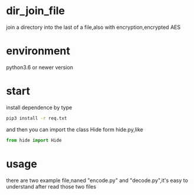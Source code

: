 # dir_join_file
join a directory into the last of  a file,also with encryption,encrypted AES

environment
=================
python3.6 or newer version

start
=================
install dependence by type 
```bash
pip3 install -r req.txt
```
and then you can import the class Hide form hide.py,like 
```python
from hide import Hide
```

usage
=================
there are two example file,naned "encode.py" and "decode.py",it's easy to understand after read those two files
